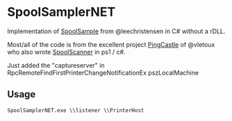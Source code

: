 # SpoolSamplerNET

Implementation of [SpoolSample](https://github.com/leechristensen/SpoolSample) from @leechristensen in C# without a rDLL.

Most/all of the code is from the excellent project [PingCastle](https://github.com/vletoux/pingcastle) of @vletoux who also wrote [SpoolScanner](https://github.com/vletoux/SpoolerScanner) in ps1 / c#.

Just added the "captureserver" in RpcRemoteFindFirstPrinterChangeNotificationEx pszLocalMachine

## Usage
```
SpoolSamplerNET.exe \\listener \\PrinterHost
```
